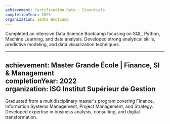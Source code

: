 ```yaml
---
achievement: Certification Data - Essentials  
completionYear: 2025  
organization: Jedha Bootcamp  
---  
```

Completed an intensive Data Science Bootcamp focusing on SQL, Python, Machine Learning, and data analysis. Developed strong analytical skills, predictive modeling, and data visualization techniques.

---

achievement: Master Grande École | Finance, SI & Management  
completionYear: 2022  
organization: ISG Institut Supérieur de Gestion  
---  
Graduated from a multidisciplinary master's program covering Finance, Information Systems Management, Project Management, and Strategy. Developed expertise in business analysis, consulting, and digital transformation.